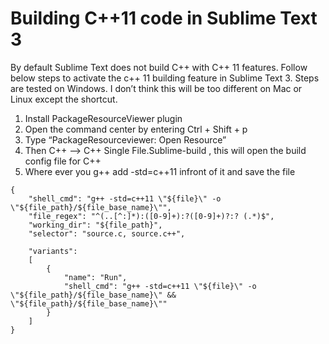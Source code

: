 # Building C++11 code in Sublime Text 3

By default Sublime Text does not build C++ with C++ 11 features. Follow below steps to activate the c++ 11 building feature in Sublime Text 3.  Steps are tested on Windows. I don’t think this will be too different on Mac or Linux except the shortcut.

1. Install PackageResourceViewer plugin
2. Open the command center by entering Ctrl + Shift + p
3. Type “PackageResourceviewer: Open Resource”
4. Then C++ –>  C++ Single File.Sublime-build , this will open the build config file for C++
5. Where ever you g++ add -std=c++11 infront of it and save the file

```
{
    "shell_cmd": "g++ -std=c++11 \"${file}\" -o \"${file_path}/${file_base_name}\"",
    "file_regex": "^(..[^:]*):([0-9]+):?([0-9]+)?:? (.*)$",
    "working_dir": "${file_path}",
    "selector": "source.c, source.c++",

    "variants":
    [
        {
            "name": "Run",
            "shell_cmd": "g++ -std=c++11 \"${file}\" -o \"${file_path}/${file_base_name}\" && \"${file_path}/${file_base_name}\""
        }
    ]
}
```